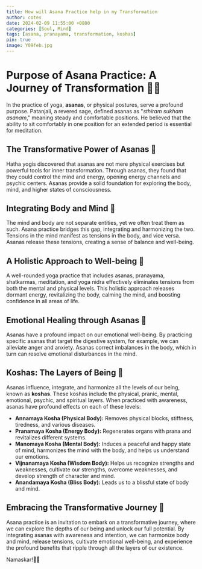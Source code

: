 ```yaml
---
title: How will Asana Practice help in my Transformation
author: cotes
date: 2024-02-09 11:55:00 +0800
categories: [Soul, Mind]
tags: [asana, pranayama, transformation, koshas]
pin: true
image: Y09feb.jpg
---
```


# Purpose of Asana Practice: A Journey of Transformation 🧘‍♂️

In the practice of yoga, **asanas**, or physical postures, serve a profound purpose. Patanjali, a revered sage, defined asanas as "*sthiram sukham asanam*," meaning steady and comfortable positions. He believed that the ability to sit comfortably in one position for an extended period is essential for meditation.

## The Transformative Power of Asanas 🌟

Hatha yogis discovered that asanas are not mere physical exercises but powerful tools for inner transformation. Through asanas, they found that they could control the mind and energy, opening energy channels and psychic centers. Asanas provide a solid foundation for exploring the body, mind, and higher states of consciousness.

## Integrating Body and Mind 🌿

The mind and body are not separate entities, yet we often treat them as such. Asana practice bridges this gap, integrating and harmonizing the two. Tensions in the mind manifest as tensions in the body, and vice versa. Asanas release these tensions, creating a sense of balance and well-being.

## A Holistic Approach to Well-being 🌺

A well-rounded yoga practice that includes asanas, pranayama, shatkarmas, meditation, and yoga nidra effectively eliminates tensions from both the mental and physical levels. This holistic approach releases dormant energy, revitalizing the body, calming the mind, and boosting confidence in all areas of life.

## Emotional Healing through Asanas 💖

Asanas have a profound impact on our emotional well-being. By practicing specific asanas that target the digestive system, for example, we can alleviate anger and anxiety. Asanas correct imbalances in the body, which in turn can resolve emotional disturbances in the mind.

## Koshas: The Layers of Being 🌈

Asanas influence, integrate, and harmonize all the levels of our being, known as **koshas**. These koshas include the physical, pranic, mental, emotional, psychic, and spiritual layers. When practiced with awareness, asanas have profound effects on each of these levels:

- **Annamaya Kosha (Physical Body):** Removes physical blocks, stiffness, tiredness, and various diseases.
- **Pranamaya Kosha (Energy Body):** Regenerates organs with prana and revitalizes different systems.
- **Manomaya Kosha (Mental Body):** Induces a peaceful and happy state of mind, harmonizes the mind with the body, and helps us understand our emotions.
- **Vijnanamaya Kosha (Wisdom Body):** Helps us recognize strengths and weaknesses, cultivate our strengths, overcome weaknesses, and develop strength of character and mind.
- **Anandamaya Kosha (Bliss Body):** Leads us to a blissful state of body and mind.

## Embracing the Transformative Journey 🌟

Asana practice is an invitation to embark on a transformative journey, where we can explore the depths of our being and unlock our full potential. By integrating asanas with awareness and intention, we can harmonize body and mind, release tensions, cultivate emotional well-being, and experience the profound benefits that ripple through all the layers of our existence.

Namaskar!🙏✨
